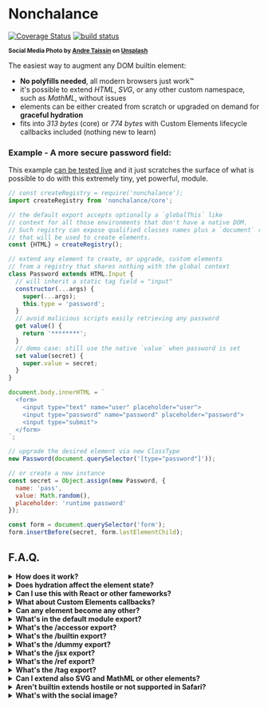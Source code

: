 # Nonchalance

[![Coverage Status](https://coveralls.io/repos/github/WebReflection/nonchalance/badge.svg?branch=main)](https://coveralls.io/github/WebReflection/nonchalance?branch=main) [![build status](https://github.com/WebReflection/nonchalance/actions/workflows/node.js.yml/badge.svg)](https://github.com/WebReflection/nonchalance/actions)

<sup>**Social Media Photo by [Andre Taissin](https://unsplash.com/@andretaissin) on [Unsplash](https://unsplash.com/)**</sup>

The easiest way to augment any DOM builtin element:

  * **No polyfills needed**, all modern browsers just work™️
  * it's possible to extend *HTML*, *SVG*, or any other custom namespace, such as *MathML*, without issues
  * elements can be either created from scratch or upgraded on demand for **graceful hydration**
  * fits into *313 bytes* (core) or *774 bytes* with Custom Elements lifecycle callbacks included (nothing new to learn)

### Example - A more secure password field:

This example [can be tested live](https://webreflection.github.io/nonchalance/test/) and it just scratches the surface of what is possible to do with this extremely tiny, yet powerful, module.

```js
// const createRegistry = require('nonchalance');
import createRegistry from 'nonchalance/core';

// the default export accepts optionally a `globalThis` like
// context for all those environments that don't have a native DOM.
// Such registry can expose qualified classes names plus a `document` reference
// that will be used to create elements.
const {HTML} = createRegistry();

// extend any element to create, or upgrade, custom elements
// from a registry that shares nothing with the global context
class Password extends HTML.Input {
  // will inherit a static tag field = "input"
  constructor(...args) {
    super(...args);
    this.type = 'password';
  }
  // avoid malicious scripts easily retrieving any password
  get value() {
    return '********';
  }
  // demo case: still use the native `value` when password is set
  set value(secret) {
    super.value = secret;
  }
}

document.body.innerHTML = `
  <form>
    <input type="text" name="user" placeholder="user">
    <input type="password" name="password" placeholder="password">
    <input type="submit">
  </form>
`;

// upgrade the desired element via new ClassType
new Password(document.querySelector('[type="password"]'));

// or create a new instance
const secret = Object.assign(new Password, {
  name: 'pass',
  value: Math.random(),
  placeholder: 'runtime password'
});

const form = document.querySelector('form');
form.insertBefore(secret, form.lastElementChild);
```

## F.A.Q.

<details>
  <summary><strong>How does it work?</strong></summary>
  <div>

Using the [custom-function](https://github.com/WebReflection/custom-function#readme) module, it is possible to *upgrade* any sort of element without ever facing the *Illegal Constructor* error that shows up any time a natural `class extends HTMLSomethingElement {}` intent causes, when such class is not defined globally as an entry in the `customElements` registry.

Not only there's nothing globally shared through this module on the global context, every awkward extra work to have any builtin extend working is completely unnecessary:

  * new or passed elements always preserve their prototype root chain
  * no extra attributes or clashing names can ever happen

On top of that, because any *HTML registry* can be created per each module or project to share among its components, it's also possible to pass to such *registry* creation any fake or mocked `globalThis` like environment, with at least a `document` field that exposes a `createElementNS(namespace, tagName)` method, and one or more classes the project is meant to test, such as `HTMLElement` and/or any other needed for such project to succeed.

However, since this module primary target is the *DOM*, the `globalThis` reference is used as sensible default but that still does not mean anything is shared around registries created through the default export.

  </div>
</details>
<details>
  <summary><strong>Does hydration affect the element state?</strong></summary>
  <div>

**No**. The way `custom-function` works can be summarized as such:

```
# a native <p> protoype chain
HTMLParagraphElement -> HTMLElement -> Element -> Node

# a <p> passed to new (class CustomP extends HTML.P {})
CustomP -> HTMLParagraphElement -> HTMLElement -> Element -> Node

# a <p> passed to class AnotherP extends CustomP {}
AnotherP -> CustomP -> HTMLParagraphElement -> HTMLElement -> Element -> Node
```

In a few words, creating an element through `new AnotherP` or upgrading an element via `new AnotherP(liveParagraph)` simply updates the prototype chain, without requiring the element to ever leave the DOM or change its native nature, as that's preserved down the prototypal inheritance chain.

Summary: *nonchalance* registries simply upgrade elements without changing their nature, exactly the same way native builtin extends work under the hood.

  </div>
</details>
<details>
  <summary><strong>Can I use this with React or other fameworks?</strong></summary>
  <div>

**Yes**, either via `/jsx` export or through the `/ref` one.

**About /jsx**
Please see *What's the /jsx export?* section.

**About /ref**
Please see *What's the /ref export?* section.

  </div>
</details>
<details>
  <summary><strong>What about Custom Elements callbacks?</strong></summary>
  <div>

The `/ce` export automatically upgrades elements in a way compatible with classes' `connectedCallback`, `disconnectedCallback`, and `attributeChangedCallback` methods, together with their static `observedAttributes` field.

The module uses a fine-tuned version of the already well working [as-custom-element](https://github.com/WebReflection/as-custom-element#readme) module.

See this [live demo on codepen](https://codepen.io/WebReflection/pen/vYzBQEe?editors=0011) to have an idea of how that works.

  </div>
</details>
<details>
  <summary><strong>Can any element become any other?</strong></summary>
  <div>

**No**. Metaphorically speaking, *HTML* elements have both a semantic meaning and a well defined, and desired, utility once live, the same way a *JS* function will be, forever, a *JS* function, even if `Object.setPrototypeOf(() => {}, Number.prototype)` happens ... can you see, or agree, how wrong is that?

This module doesn't want to (and likely also cannot) guard against misusage of its features, so be sure that whenever an element gets upgraded, it preserves its native prototype chain behind the scene, or you're alone fighting against the *DOM* ... which is quite inconvenient, if you ask me 😅

In short, same way `customElements.define('my-link', class extends HTMLDivElement {}, {extends: 'a'})` makes no sense, this module trust its users non-sense classes will be hopefully avoided.

  </div>
</details>
<details>
  <summary><strong>What's in the default module export?</strong></summary>
  <div>

Currently, the default / main export for this module points at the very same `/core` export.

Becuase this module opens a Pandora's box with its simplicity and vaporware code size, and mostly because it's still behind a `0.` semver version, I am trying to consider what should be included in the index, and here some of my thoughts:

  * wouldn't it be cool to have an [ESX](https://github.com/ungap/esx#readme) based module that understands components defined this way?
  * wouldn't it be cool to have a *JSX* pragma function that creates components through this module?
  * wouldn't it be cool to have ... (your place holder here) ... ?

Yes, it would be cool, and if I can make up my mind around how the default export should be named, I'm game to bring that name among other goodness as default entry for this module ... stay tuned or please give me thoughts and hints on how to do that 🙏

Until then though, please use explicit exports to be sure future updates won't mess up with your logic, and I apology if recent changes caused you troubles, but I am pretty sure you can easily related or understand that was for good!

  </div>
</details>
<details>
  <summary><strong>What's the /accessor export?</strong></summary>
  <div>

When elements are upgraded at distance it's possible that these had some property attached that didn't get a chance to pass through their accessors.

This helper simply ensures that inherited properties are removed as own element keys to then be triggered as accessors right after.

```js
import createRegistry from 'nonchalance/ce';
import accessors from 'nonchalance/accessors';

const {HTML} = createRegistry();

class WithAccessors extends HTML.Div {
  constructor(...args) {
    accessors(super(...args));
  }
  get value() {
    console.log('get value', this._value);
    return this._value;
  }
  set value(_value) {
    this._value = _value;
    console.log('set value', this._value);
  }
}

// native div element
const div = document.createElement('div');
div.value = 123;

// upgraded
new WithAccessors(div);

// re-check
console.log(div.value);
```

See it [live to test more](https://codepen.io/WebReflection/pen/eYLNrLB?editors=0011).

  </div>
</details>
<details>
  <summary><strong>What's the /builtin export?</strong></summary>
  <div>

The `/builtin` export (248 bytes) is exactly like `/core` *except* it doesn't use `custom-function` behind the scene, meaning that:

  * it's not possible to `new BuiltIn()` or to `new BuiltIn(element)` as that would throw an error, unless not already registered as *customElement builtin extend*
  * it can be used to automate components registration, as shown in this [live demo on CodePen](https://codepen.io/WebReflection/pen/ExeWxLy?editors=0011)

The only major caveat around this export is that, because it's based on real standard custom elements, the builtin polyfill might be needed for Safari or WebKit, example:

```html
<!-- top most page script for Safari only polyfill -->
<script>
self.chrome ||
self.netscape ||
document.write('<script src="//unpkg.com/@webreflection/custom-elements-builtin"><\x2fscript>');
</script>
```

**Please note** that while both `HTML` and `SVG` namespaces are allowed by default as builtin extends, custome elements do not accept *SVG* extends so that practically only *HTML* extends are possible with the current `/builtin` export.

  </div>
</details>
<details>
  <summary><strong>What's the /dummy export?</strong></summary>
  <div>

The `./dummy` export is mostly meant for *SSR*, providing an exact same utility to extend classes that will carry only a static `tag` field.

Combined with the `/tag` it is possible to do 100% SSR with *nonchalance* and hydrate at distance.

```js
import createRegistry from 'https://unpkg.com/nonchalance/dummy';
import createTag from 'https://unpkg.com/nonchalance/tag';

const {HTML} = createRegistry();

class HelloDiv extends HTML.Div {
  connectedCallback() {
    console.log('here I am');
  }
}

// create a namespace reusable to hydrate
const nmsp = {HelloDiv};

// create a tag transformer
const tag = createTag(nmsp);

// imagine a server response instead
// note: this code is for demo sake only
console.log(tag`
<!doctype html>
<script type="module">
import createRegistry from 'https://unpkg.com/nonchalance/ce';
const {HTML} = createRegistry();
const nmsp = {};
for (const el of document.querySelectorAll('[data-comp]')) {
  const {comp} = el.dataset;
  delete el.dataset.comp;
  new nmsp[comp](el);
}
</script>
<HelloDiv>👋</HelloDiv>
`
  .join('')
  .trim()
  .replace(
    'const nmsp = {};',
    `const nmsp = {
      ${[...Object.entries(nmsp)].map(
        ([key, value]) => `${key}: ${value}`
      ).join(',\n')}
    };`
  ));
```

  </div>
</details>
<details>
  <summary><strong>What's the /jsx export?</strong></summary>
  <div>

The `/jsx` export (986 bytes) allows accepts an extra `createElement` option and returns a `jsx` function that can be used as *@jsx pragma* to transform, among everything else already working by default in *React* or *Preact*, also classes extended via the *HTML* or *SVG* registry, including all features that `/ce` brings to those classes: Custom Elements like lifecycle with some spice on top:

  * classes will receive in their constructor the *props* passed along the element, enabling signals, other functions, or handling anything already possible to be handled by default *JSX* components.
  * when the constructor is called, the element would be already filled with its children, avoiding possible shenanigans known with standard custom elements when classes are defined/registered before the document is parsed.
  * similar to `/builtin` extend though, it's not possible to `new Component(props)` but it's always possible to `<Component {...props} />`.

See it used in practice with *React* [live on CodePen](https://codepen.io/WebReflection/pen/VwGpLBv?editors=0011).

  </div>
</details>
<details>
  <summary><strong>What's the /ref export?</strong></summary>
  <div>

The *DOM* is the *DOM*, no matter how many indirections there are in between. Your DX might vary, accordingly with the framework features, but if *React* is what you are after, there is a tiny yet elegant and `ref` based way to promote regular JSX nodes with *nonchalance/core* or *nonchalance/ce*:

```js
import referenced from 'nonchalance/ref';

// indicate the Component will be passed as reference
// Note: this is just a light Proxy that grants class integrity
// regardless of its usage in the wild
const Component = referenced(class extends HTML.Div {
  constructor(...args) {
    super(...args);
    this.addEventListener('click', console.log);
  }
});

ReactDOM.render(
  <div ref={Component}>click me</div>,
  document.body
);
```

The `ref` utility could also be used as a decorator and without affecting any feature of regular *nonchalance* classes. Plus, each element is upgraded only once so that it's safe to add listeners or logic in the constructor.

See this demo [live on codepen](https://codepen.io/WebReflection/pen/gOdYvag?editors=0011) to play around it.

  </div>
</details>
<details>
  <summary><strong>What's the /tag export?</strong></summary>
  <div>

The `./tag` export (188 bytes) allows templates transformation in a hydration friendly way.

It can be used as intermediate value behind full capable template literal tags and hydration can happen once those elements land on the *DOM*.

```js
import createRegistry from 'nonchalance/ce';
import createTag from 'nonchalance/tag';

const {HTML} = createRegistry();

class HelloDiv extends HTML.Div {
  connectedCallback() {
    console.log('here I am');
  }
}

// create a namespace reusable to hydrate
const nmsp = {HelloDiv};

// create a tag transformer
const tag = createTag(nmsp);

// quick and dirty demo
document.body.innerHTML = tag`<HelloDiv />`.join('');

// hydration example
for (const el of document.querySelectorAll('[data-comp]')) {
  const {comp} = el.dataset;
  delete el.dataset.comp;
  // upgrade the element once
  new nmsp[comp](el);
}
```

See it [live on CodePen](https://codepen.io/WebReflection/pen/qBMRrKQ?editors=0010).

  </div>
</details>
<details>
  <summary><strong>Can I extend also SVG and MathML or other elements?</strong></summary>
  <div>

**Yes**. Both `/core` and `/ce` exports make it possible to create, by default, both *HTML* and *SVG* registries:

```js
import createRegistry from 'nonchalance/core';
const {HTML, SVG} = createRegistry();

class Circle extends SVG.Circle {
  constructor(options) {
    Object
      .assign(super(), options)
      .setAttribute('fill', 'gold');
  }
  set cx(value) { this.setAttribute('cx', value) }
  set cy(value) { this.setAttribute('cy', value) }
  set r(value) { this.setAttribute('r', value) }
}

document.querySelector('svg').append(
  new Circle({cx: 100, cy: 100, r: 50})
);
```

See it [live on codepen](https://codepen.io/WebReflection/pen/abaBKyo?editors=0010).

It is also possible to pass any *namespace* to the `createRegistry(options)`, using `{MathML: "http://www.w3.org/1998/Math/MathML"}` as example.

Any namespace that has a meaning to `document.createElementNS` is allowed, there's no limitation in what kind of *DOM* elements we can upgrade.

  </div>
</details>

<details>
  <summary><strong>Aren't builtin extends hostile or not supported in Safari?</strong></summary>
  <div>

I had a very long answer to this before but the summary is that this module uses **standards** as provided by *W3C*, *WHATWG*, or *ECMAScript*, and it requires less than 1KB to work everywhere.

This is no polyfill, it's a utility to help you write components in the JS world and worry zero these will clash, require tools, or be not portable across any target project you like/need/prefer.

In short, if you're OK adding less than 1K bytes to deliver universal components for both Front End and Back End world, you've hit the right module 🥳

  </div>
</details>
<details>
  <summary><strong>What's with the social image?</strong></summary>
  <div>

There's nothing more liberating than being a careless kid that plays in the mud against all "*don't do that!*" thinkers.

This module somehow represents that feeling through the freedom modern JS features offer, showing an elegant, portable, and super lightweight alternative to the ever-increasing complexity offered instead by browser vendors and modern specifications, all necessary to force developers workaround the ability to simply extend builtins and preserve both simplicity and the great accessibility the Web is famous for.

  </div>
</details>
